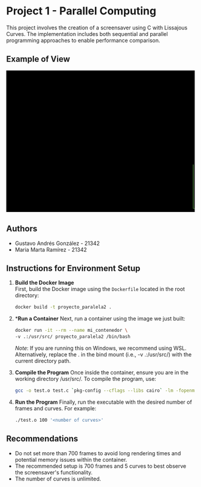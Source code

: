 # Project 1 - Parallel Computing

This project involves the creation of a screensaver using C with Lissajous Curves. The implementation includes both sequential and parallel programming approaches to enable performance comparison.

## Example of View
![Lissajous Curves Animation](lissajous.gif)

## Authors
- Gustavo Andrés González - 21342
- Maria Marta Ramírez - 21342

## Instructions for Environment Setup

1. **Build the Docker Image**  
    First, build the Docker image using the `Dockerfile` located in the root directory:

    ```bash
    docker build -t proyecto_paralela2 .
    ```

2. ***Run a Container**
    Next, run a container using the image we just built:

    ```bash
    docker run -it --rm --name mi_contenedor \
    -v .:/usr/src/ proyecto_paralela2 /bin/bash
    ```

    *Note*: If you are running this on Windows, we recommend using WSL. Alternatively, replace the . in the bind mount (i.e., -v .:/usr/src/) with the current directory path.

3. **Compile the Program**
    Once inside the container, ensure you are in the working directory /usr/src/. To compile the program, use:
    
    ```bash
    gcc -o test.o test.c `pkg-config --cflags --libs cairo` -lm -fopenmp
    ```

4. **Run the Program**
    Finally, run the executable with the desired number of frames and curves. For example:

    ```bash
    ./test.o 100 '<number of curves>'
    ```

## Recommendations
- Do not set more than 700 frames to avoid long rendering times and potential memory issues within the container.
- The recommended setup is 700 frames and 5 curves to best observe the screensaver's functionality.
- The number of curves is unlimited.
